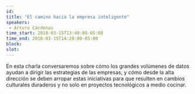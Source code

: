 ```yaml
---
id: 
title: "El camino hacia la empresa inteligente"
speakers:
 - Arturo Cárdenas
time_start: 2018-03-15T13:40:00-05:00
time_end: 2018-03-15T14:20:00-05:00
block: 
slot: 
---
```


En esta charla conversaremos sobre cómo los grandes volúmenes de datos ayudan a dirigir las estrategias de las empresas, y cómo desde la alta dirección se deben arropar estas iniciativas para que resulten en cambios culturales duraderos y no solo en proyectos tecnológicos a medio cocinar.
